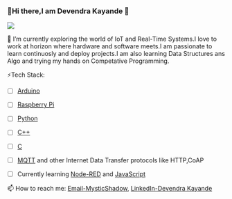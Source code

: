 ### 💫Hi there,I am Devendra Kayande 👋

![](https://blog.hcltechsw.com/wp-content/uploads/2020/06/iot_1.gif)


🌱 I’m currently exploring the world of IoT and Real-Time Systems.I love to work at horizon where hardware and software meets.I am passionate to learn continuosly and deploy projects.I am also learning Data Structures ans Algo and trying my hands on Competative Programming.
 
⚡Tech Stack:

 - [ ] [Arduino](https://www.arduino.cc/)
 
 - [ ] [Raspberry Pi](https://www.raspberrypi.org/)
 - [ ] [Python](https://www.python.org/)
 - [ ] [C++](https://cplusplus.com/doc/tutorial/)
 - [ ] [C](https://en.wikipedia.org/wiki/C_%28programming_language%29)
 - [ ] [MQTT](https://mqtt.org/) and other Internet Data Transfer protocols like HTTP,CoAP
 - [ ] Currently learning [Node-RED](https://nodered.org/) and [JavaScript](https://www.javascript.com/)

 
 📫 How to reach me: 
[Email-MysticShadow](devendrakayande427@gmail.com),
[LinkedIn-Devendra Kayande](https://www.linkedin.com/in/devendra-kayande-130284144/)


